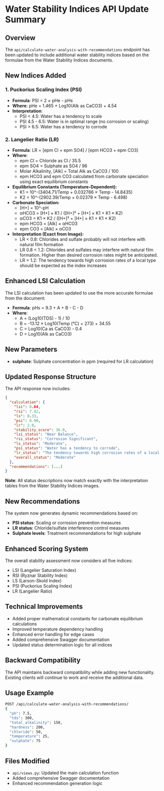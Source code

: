 # Water Stability Indices API Update Summary

## Overview
The `api/calculate-water-analysis-with-recommendations` endpoint has been updated to include additional water stability indices based on the formulae from the Water Stability Indices documents.

## New Indices Added

### 1. Puckorius Scaling Index (PSI)
- **Formula**: PSI = 2 × pHe - pHs
- **Where**: pHe = 1.465 + Log10(Alk as CaCO3) + 4.54
- **Interpretation**:
  - PSI < 4.5: Water has a tendency to scale
  - PSI 4.5 - 6.5: Water is in optimal range (no corrosion or scaling)
  - PSI > 6.5: Water has a tendency to corrode

### 2. Langelier Ratio (LR)
- **Formula**: LR = [epm Cl + epm SO4] / [epm HCO3 + epm CO3]
- **Where**:
  - epm Cl = Chloride as Cl / 35.5
  - epm SO4 = Sulphate as SO4 / 96
  - Molar Alkalinity, [Alk] = Total Alk as CaCO3 / 100
  - epm HCO3 and epm CO3 calculated from carbonate speciation using exact equilibrium constants
- **Equilibrium Constants (Temperature-Dependent):**
  - K1 = 10^-(3404.71/Temp + 0.032786 × Temp - 14.8435)
  - K2 = 10^-(2902.39/Temp + 0.02379 × Temp - 6.498)
- **Carbonate Speciation:**
  - [H+] = 10^-pH
  - αHCO3 = [H+] × K1 / ([H+]² + [H+] × K1 + K1 × K2)
  - αCO3 = K1 × K2 / ([H+]² + [H+] × K1 + K1 × K2)
  - epm HCO3 = [Alk] × αHCO3
  - epm CO3 = [Alk] × αCO3
- **Interpretation (Exact from Image):**
  - LR < 0.8: Chlorides and sulfate probably will not interfere with natural film formation
  - LR 0.8 < 1.2: Chlorides and sulfates may interfere with natural film formation. Higher than desired corrosion rates might be anticipated.
  - LR > 1.2: The tendency towards high corrosion rates of a local type should be expected as the index increases

## Enhanced LSI Calculation
The LSI calculation has been updated to use the more accurate formulae from the document:
- **Formula**: pHs = 9.3 + A + B - C - D
- **Where**:
  - A = (Log10(TDS) - 1) / 10
  - B = -13.12 × Log10(Temp (°C) + 273) + 34.55
  - C = Log10(Ca as CaCO3) - 0.4
  - D = Log10(Alk as CaCO3)

## New Parameters
- **sulphate**: Sulphate concentration in ppm (required for LR calculation)

## Updated Response Structure
The API response now includes:
```json
{
  "calculation": {
    "lsi": 0.04,
    "rsi": 7.42,
    "ls": 0.33,
    "psi": 8.90,
    "lr": 2.0,
    "stability_score": 36.0,
    "lsi_status": "Near Balance",
    "rsi_status": "Corrosion Significant",
    "ls_status": "Moderate",
    "psi_status": "Water has a tendency to corrode",
    "lr_status": "The tendency towards high corrosion rates of a local type should be expected as the index increases",
    "overall_status": "Moderate"
  },
  "recommendations": [...]
}
```

**Note**: All status descriptions now match exactly with the interpretation tables from the Water Stability Indices images.

## New Recommendations
The system now generates dynamic recommendations based on:
- **PSI status**: Scaling or corrosion prevention measures
- **LR status**: Chloride/sulfate interference control measures
- **Sulphate levels**: Treatment recommendations for high sulphate

## Enhanced Scoring System
The overall stability assessment now considers all five indices:
- LSI (Langelier Saturation Index)
- RSI (Ryznar Stability Index)
- LS (Larson-Skold Index)
- PSI (Puckorius Scaling Index)
- LR (Langelier Ratio)

## Technical Improvements
- Added proper mathematical constants for carbonate equilibrium calculations
- Improved temperature dependency handling
- Enhanced error handling for edge cases
- Added comprehensive Swagger documentation
- Updated status determination logic for all indices

## Backward Compatibility
The API maintains backward compatibility while adding new functionality. Existing clients will continue to work and receive the additional data.

## Usage Example
```bash
POST /api/calculate-water-analysis-with-recommendations/
{
  "ph": 7.5,
  "tds": 300,
  "total_alkalinity": 150,
  "hardness": 200,
  "chloride": 50,
  "temperature": 25,
  "sulphate": 75
}
```

## Files Modified
- `api/views.py`: Updated the main calculation function
- Added comprehensive Swagger documentation
- Enhanced recommendation generation logic
